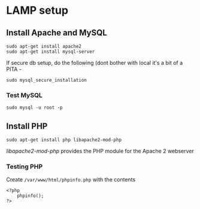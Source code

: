 # LAMP setup

## Install Apache and MySQL

```
sudo apt-get install apache2
sudo apt-get install mysql-server
```
If secure db setup, do the following (dont bother with local it's a bit of a PITA -
```
sudo mysql_secure_installation
```

### Test MySQL

`sudo mysql -u root -p`

## Install PHP

```
sudo apt-get install php libapache2-mod-php
```
*libapache2-mod-php* provides the PHP module for the Apache 2 webserver

### Testing PHP

Create `/var/www/html/phpinfo.php` with the contents
```
<?php
    phpinfo();
?>
```

